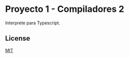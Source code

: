 # Proyecto 1 - Compiladores 2

Interprete para Typescript.


## License
[MIT](https://choosealicense.com/licenses/mit/)